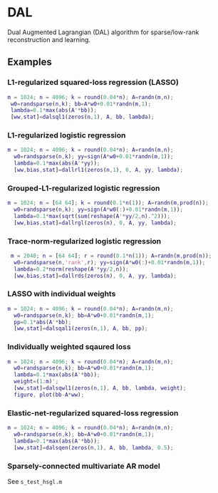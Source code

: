 # DAL

Dual Augmented Lagrangian (DAL) algorithm for sparse/low-rank reconstruction and learning.


## Examples

### L1-regularized squared-loss regression (LASSO)

 ```matlab
 m = 1024; n = 4096; k = round(0.04*n); A=randn(m,n);
  w0=randsparse(n,k); bb=A*w0+0.01*randn(m,1);
  lambda=0.1*max(abs(A'*bb));
  [ww,stat]=dalsql1(zeros(n,1), A, bb, lambda);
 ```

### L1-regularized logistic regression

```matlab
m = 1024; n = 4096; k = round(0.04*n); A=randn(m,n);
  w0=randsparse(n,k); yy=sign(A*w0+0.01*randn(m,1));
  lambda=0.1*max(abs(A'*yy));
  [ww,bias,stat]=dallrl1(zeros(n,1), 0, A, yy, lambda);
 ```

### Grouped-L1-regularized logistic regression

```matlab
m = 1024; n = [64 64]; k = round(0.1*n(1)); A=randn(m,prod(n));
  w0=randsparse(n,k); yy=sign(A*w0(:)+0.01*randn(m,1));
  lambda=0.1*max(sqrt(sum(reshape(A'*yy/2,n).^2)));
  [ww,bias,stat]=dallrgl(zeros(n), 0, A, yy, lambda);
 ```

###  Trace-norm-regularized logistic regression

```matlab
 m = 2048; n = [64 64]; r = round(0.1*n(1)); A=randn(m,prod(n));
  w0=randsparse(n,'rank',r); yy=sign(A*w0(:)+0.01*randn(m,1));
  lambda=0.2*norm(reshape(A'*yy/2,n));
  [ww,bias,stat]=dallrds(zeros(n), 0, A, yy, lambda);
```

### LASSO with individual weights

```matlab
m = 1024; n = 4096; k = round(0.04*n); A=randn(m,n);
  w0=randsparse(n,k); bb=A*w0+0.01*randn(m,1);
  pp=0.1*abs(A'*bb);
  [ww,stat]=dalsqal1(zeros(n,1), A, bb, pp);
```

### Individually weighted sqaured loss

```matlab
m = 1024; n = 4096; k = round(0.04*n); A=randn(m,n);
  w0=randsparse(n,k); bb=A*w0+0.01*randn(m,1);
  lambda=0.1*max(abs(A'*bb));
  weight=(1:m)';
  [ww,stat]=dalsqwl1(zeros(n,1), A, bb, lambda, weight);
  figure, plot(bb-A*ww);
```

### Elastic-net-regularized squared-loss regression

```matlab
m = 1024; n = 4096; k = round(0.04*n); A=randn(m,n);
  w0=randsparse(n,k); bb=A*w0+0.01*randn(m,1);
  lambda=0.1*max(abs(A'*bb));
  [ww,stat]=dalsqen(zeros(n,1), A, bb, lambda, 0.5);
```

### Sparsely-connected multivariate AR model

See `s_test_hsgl.m`
